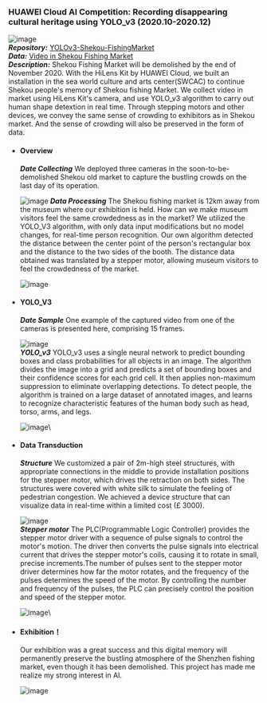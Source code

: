 ### HUAWEI Cloud AI Competition: Recording disappearing cultural heritage using YOLO_v3 (2020.10-2020.12)
![image](https://user-images.githubusercontent.com/82434538/235476675-01f44a94-cbbd-4176-9113-4fd9eb0627bd.png)\
  ***Repository:*** [YOLOv3-Shekou-FishingMarket](https://github.com/SZU-WenjieHuang/YOLOv3-ShekouMarket)\
  ***Data:*** [Video in Shekou Fishing Market](https://github.com/SZU-WenjieHuang/YOLOv3-ShekouMarket/tree/main/imgs)\
  ***Description:*** Shekou Fishing Market will be demolished by the end of November 2020. With the HiLens Kit by HUAWEI Cloud, we built an installation in the sea world culture and arts center(SWCAC) to continue Shekou people's memory of Shekou fishing Market. We collect video in market using HiLens Kit's camera, and use YOLO_v3 algorithm to carry out human shape detextion in real time. Through stepping motors and other devices, we convey the same sense of crowding to exhibitors as in Shekou market. And the sense of crowding will also be preserved in the form of data.
  
- #### Overview
  ***Date Collecting*** We deployed three cameras in the soon-to-be-demolished Shekou old market to capture the bustling crowds on the last day of its operation.</p>
  ![image](https://user-images.githubusercontent.com/82434538/235477141-e6117feb-7690-4058-a565-47ba75927737.png)
  ***Data Processing*** The Shekou fishing market is 12km away from the museum where our exhibition is held. How can we make museum visitors feel the same crowdedness as in the market? We utilized the YOLO_V3 algorithm, with only data input modifications but no model changes, for real-time person recognition. Our own algorithm detected the distance between the center point of the person's rectangular box and the distance to the two sides of the booth. The distance data obtained was translated by a stepper motor, allowing museum visitors to feel the crowdedness of the market.</p>
  ![image](https://user-images.githubusercontent.com/82434538/235477535-5a2b8d89-c204-4125-8930-aa185c5a1a57.png)

- #### YOLO_V3
  ***Date Sample*** One example of the captured video from one of the cameras is presented here, comprising 15 frames.</p>
  ![image](https://user-images.githubusercontent.com/82434538/235478815-0c810fc0-5c1a-4a31-af29-fa6d49faa9d7.png)\
  ***YOLO_v3*** YOLO_v3 uses a single neural network to predict bounding boxes and class probabilities for all objects in an image. The algorithm divides the image into a grid and predicts a set of bounding boxes and their confidence scores for each grid cell. It then applies non-maximum suppression to eliminate overlapping detections. To detect people, the algorithm is trained on a large dataset of annotated images, and learns to recognize characteristic features of the human body such as head, torso, arms, and legs.</p>
  ![image](https://user-images.githubusercontent.com/82434538/235478545-3e4e2acd-ceeb-430d-b7b6-478c16b9c2e6.png)\

- #### Data Transduction
  ***Structure*** We customized a pair of 2m-high steel structures, with appropriate connections in the middle to provide installation positions for the stepper motor, which drives the retraction on both sides. The structures were covered with white silk to simulate the feeling of pedestrian congestion. We achieved a device structure that can visualize data in real-time within a limited cost (£ 3000).</p>
  ![image](https://user-images.githubusercontent.com/82434538/235479883-4d0f4ed7-fcae-4b19-b500-a0f5155aa69e.png)\
  ***Stepper motor*** The PLC(Programmable Logic Controller) provides the stepper motor driver with a sequence of pulse signals to control the motor's motion. The driver then converts the pulse signals into electrical current that drives the stepper motor's coils, causing it to rotate in small, precise increments.The number of pulses sent to the stepper motor driver determines how far the motor rotates, and the frequency of the pulses determines the speed of the motor. By controlling the number and frequency of the pulses, the PLC can precisely control the position and speed of the stepper motor.</p>
  ![image](https://user-images.githubusercontent.com/82434538/235479942-96834195-273d-47cd-a8a8-a36bd7bb1060.png)\
  
- #### Exhibition！
  Our exhibition was a great success and this digital memory will permanently preserve the bustling atmosphere of the Shenzhen fishing market, even though it has been demolished. This project has made me realize my strong interest in AI.</p>
  ![image](https://user-images.githubusercontent.com/82434538/235480028-c2471a38-bb97-4f3e-a1b1-ee377577c096.png)

